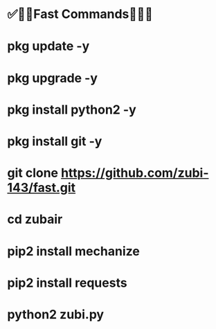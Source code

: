 # ✅💝💝Fast Commands💝💝✅

# pkg update -y

# pkg upgrade -y

# pkg install python2 -y

# pkg install git -y

# git clone https://github.com/zubi-143/fast.git

# cd zubair

# pip2 install mechanize

# pip2 install requests

# python2 zubi.py
